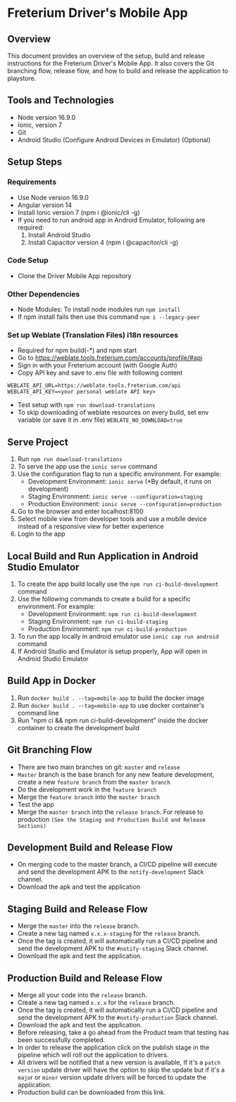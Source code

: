 # Freterium Driver's Mobile App

## Overview
This document provides an overview of the setup, build and release instructions for the Freterium Driver's Mobile App. It also covers the Git branching flow, release flow, and how to build and release the application to playstore.

## Tools and Technologies
- Node version 16.9.0
- Ionic, version 7
- Git
- Android Studio (Configure Android Devices in Emulator) (Optional)

## Setup Steps

### Requirements
- Use Node version 16.9.0
- Angular version 14
- Install Ionic version 7 (npm i @ionic/cli -g)
- If you need to run android app in Android Emulator, following are required:
  1. Install Android Studio
  2. Install Capacitor version 4  (npm i @capacitor/cli -g)

### Code Setup
- Clone the Driver Mobile App repository

### Other Dependencies
- Node Modules: To install node modules run `npm install`
- If npm install fails then use this command `npm i --legacy-peer`

### Set up Weblate (Translation Files) i18n resources
- Required for npm build(-*) and npm start
- Go to https://weblate.tools.freterium.com/accounts/profile/#api
- Sign in with your Freterium account (with Google Auth)
- Copy API key and save to .env file with following content
```
WEBLATE_API_URL=https://weblate.tools.freterium.com/api
WEBLATE_API_KEY=<your personal weblate API key>
```

- Test setup with `npm run download-translations`
- To skip downloading of weblate resources on every build, set env variable (or save it in .env file) `WEBLATE_NO_DOWNLOAD=true`

## Serve Project
1. Run `npm run download-translations`
2. To serve the app use the `ionic serve` command
3. Use the configuration flag to run a specific environment. For example:
   - Development Environment: `ionic serve` (*By default, it runs on development)
   - Staging Environment: `ionic serve --configuration=staging`
   - Production Environment: `ionic serve --configuration=production`
4. Go to the browser and enter localhost:8100
5. Select mobile view from developer tools and use a mobile device instead of a responsive view for better experience
6. Login to the app

## Local Build and Run Application in Android Studio Emulator
1. To create the app build locally use the `npm run ci-build-development` command
2. Use the following commands to create a build for a specific environment. For example:
   - Development Environment: `npm run ci-build-development`
   - Staging Environment: `npm run ci-build-staging`
   - Production Environment: `npm run ci-build-production`
3. To run the app locally in android emulator use `ionic cap run android` command
4. If Android Studio and Emulator is setup properly, App will open in Android Studio Emulator

## Build App in Docker
1. Run `docker build . --tag=mobile-app` to build the docker image
2. Run `docker build . --tag=mobile-app` to use docker container's command line
3. Run "npm ci && npm run ci-build-development" inside the docker container to create the development build

## Git Branching Flow
- There are two main branches on git: `master` and `release`
- `Master` branch is the base branch for any new feature development, create a new `feature branch` from the `master branch`
- Do the development work in the `feature branch`
- Merge the `feature branch` into the `master branch`
- Test the app
- Merge the `master branch` into the `release branch`. For release to production `(See the Staging and Production Build and Release Sections)`

## Development Build and Release  Flow
- On merging code to the master branch, a CI/CD pipeline will execute and send the development APK to the `notify-development` Slack channel.
- Download the apk and test the application

## Staging Build and Release Flow
- Merge the `master` into the `release` branch.
- Create a new tag named `x.x.x-staging` for the `release` branch.
- Once the tag is created, it will automatically run a CI/CD pipeline and send the development APK to the `#notify-staging` Slack channel.
- Download the apk and test the application.

## Production Build and Release Flow
- Merge all your code into the `release` branch.
- Create a new tag named `x.x.x` for the `release` branch.
- Once the tag is created, it will automatically run a CI/CD pipeline and send the development APK to the `#notify-production` Slack channel.
- Download the apk and test the application.
- Before releasing, take a go ahead from the Product team that testing has been successfully completed.
- In order to release the application click on the publish stage in the pipeline which will roll out the application to drivers.
- All drivers will be notified that a new version is available, If it's a `patch version`  update driver will have the option to skip the update but if it's a `majo`r or `minor` version update drivers will be forced to update the application.
- Production build can be downloaded from this link.
